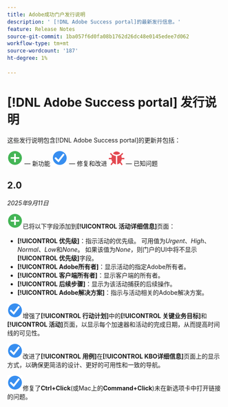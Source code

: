 ```yaml
---
title: Adobe成功门户发行说明
description: ' [!DNL Adobe Success portal]的最新发行信息。'
feature: Release Notes
source-git-commit: 1ba057f6d0fa08b1762d26dc48e0145edee7d062
workflow-type: tm+mt
source-wordcount: '187'
ht-degree: 1%

---
```



# [!DNL Adobe Success portal] 发行说明

这些发行说明包含[!DNL Adobe Success portal]的更新并包括：

![新](../adobe-success-portal/assets/new.svg) — 新功能
![修复](../adobe-success-portal/assets/fix.svg) — 修复和改进
![错误](../adobe-success-portal/assets/bug.svg) — 已知问题

## 2.0

_2025年9月11日_

![新](../adobe-success-portal/assets/new.svg)已将以下字段添加到&#x200B;**[!UICONTROL 活动详细信息]**&#x200B;页面：

* **[!UICONTROL 优先级]**：指示活动的优先级。 可用值为&#x200B;*Urgent*、*High*、*Normal*、*Low*&#x200B;和&#x200B;*None*。 如果该值为&#x200B;*None*，则门户的UI中将不显示&#x200B;**[!UICONTROL 优先级]**&#x200B;字段。
* **[!UICONTROL Adobe所有者]**：显示活动的指定Adobe所有者。
* **[!UICONTROL 客户端所有者]**：显示客户端的所有者。
* **[!UICONTROL 后续步骤]**：显示为该活动捕获的后续操作。
* **[!UICONTROL Adobe解决方案]**：指示与活动相关的Adobe解决方案。

![修复](../adobe-success-portal/assets/fix.svg)增强了&#x200B;**[!UICONTROL 行动计划]**&#x200B;中的&#x200B;**[!UICONTROL 关键业务目标]**&#x200B;和&#x200B;**[!UICONTROL 活动]**&#x200B;页面，以显示每个加速器和活动的完成日期，从而提高时间线的可见性。

![修复](../adobe-success-portal/assets/fix.svg)改进了&#x200B;**[!UICONTROL 用例]**&#x200B;在&#x200B;**[!UICONTROL KBO详细信息]**&#x200B;页面上的显示方式，以确保更简洁的设计、更好的可用性和一致的导航。

![修复](../adobe-success-portal/assets/fix.svg)修复了&#x200B;**Ctrl+Click**(或Mac上的&#x200B;**Command+Click**)未在新选项卡中打开链接的问题。

